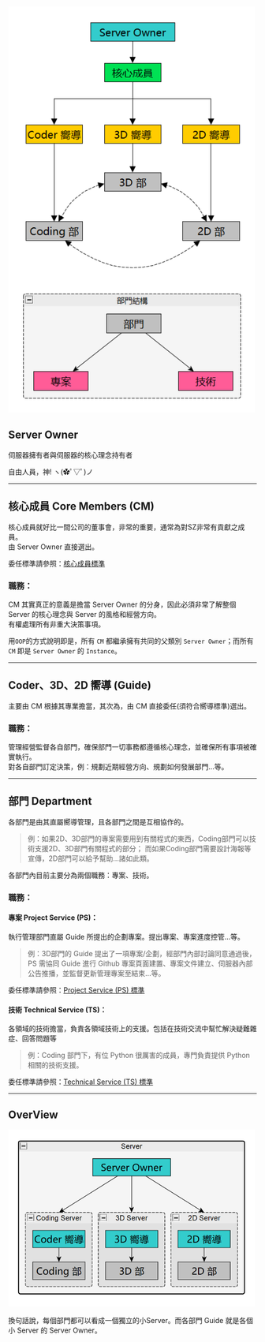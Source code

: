 <img src="https://github.com/SHELTER-ZONE/Oragnaization-Structure/blob/master/img/OrgSstructure.png" width=500px>

## Server Owner
伺服器擁有者與伺服器的核心理念持有者

自由人員，神! ヽ(✿ﾟ▽ﾟ)ノ
***

## 核心成員 Core Members (CM)
核心成員就好比一間公司的董事會，非常的重要，通常為對SZ非常有貢獻之成員。<br>
由 Server Owner 直接選出。

委任標準請參照：[核心成員標準](https://github.com/SHELTER-ZONE/Oragnaization-Structure/wiki/%E6%A0%B8%E5%BF%83%E6%88%90%E5%93%A1%E6%A8%99%E6%BA%96)
### 職務：
CM 其實真正的意義是擔當 Server Owner 的分身，因此必須非常了解整個 Server 的核心理念與 Server 的風格和經營方向。<br>
有權處理所有非重大決策事項。

用`OOP`的方式說明即是，所有 `CM` 都繼承擁有共同的父類別 `Server Owner`；而所有 `CM` 即是 `Server Owner` 的 `Instance`。

***

## Coder、3D、2D 嚮導 (Guide)
主要由 CM 根據其專業擔當，其次為，由 CM 直接委任(須符合嚮導標準)選出。
### 職務：
管理經營監督各自部門，確保部門一切事務都遵循核心理念，並確保所有事項被確實執行。<br>
對各自部門訂定決策，例：規劃近期經營方向、規劃如何發展部門...等。

***

## 部門 Department
各部門是由其直屬嚮導管理，且各部門之間是互相協作的。
> 例：如果2D、3D部門的專案需要用到有關程式的東西，Coding部門可以技術支援2D、3D部門有關程式的部分；
而如果Coding部門需要設計海報等宣傳，2D部門可以給予幫助...諸如此類。

各部門內目前主要分為兩個職務：專案、技術。
### 職務：
#### 專案 Project Service (PS)：
執行管理部門直屬 Guide 所提出的企劃專案。提出專案、專案進度控管...等。
> 例：3D部門的 Guide 提出了一項專案/企劃，經部門內部討論同意通過後，PS 需協同 Guide 進行 
Github 專案頁面建置、專案文件建立、伺服器內部公告推播，並監督更新管理專案至結束...等。

委任標準請參照：[Project Service (PS) 標準](https://github.com/SHELTER-ZONE/Oragnaization-Structure/wiki/Project-Service-(PS)-%E6%A8%99%E6%BA%96)

#### 技術 Technical Service (TS)：
各領域的技術擔當，負責各領域技術上的支援。包括在技術交流中幫忙解決疑難雜症、回答問題等
> 例：Coding 部門下，有位 Python 很厲害的成員，專門負責提供 Python 相關的技術支援。

委任標準請參照：[Technical Service (TS) 標準](https://github.com/SHELTER-ZONE/Oragnaization-Structure/wiki/Technical-Service-(TS)-%E6%A8%99%E6%BA%96)

***

## OverView
<img src="https://github.com/SHELTER-ZONE/Oragnaization-Structure/blob/master/img/OrgSstructure2.png" width=500px>

換句話說，每個部門都可以看成一個獨立的小Server。而各部門 Guide 就是各個小 Server 的 Server Owner。